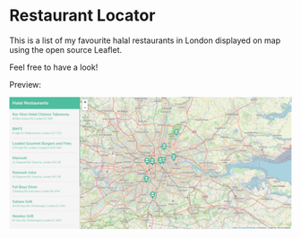 # Restaurant Locator

This is a list of my favourite halal restaurants in London displayed on map using the open source Leaflet.

Feel free to have a look!

Preview:

![](screenshot1.jpg)